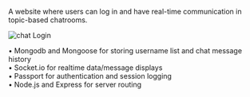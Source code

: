 A website where users can log in and have real-time communication in topic-based chatrooms.  

![chat Login](http://s18.postimg.org/gwwewlvq1/Screen_Shot_2016_01_24_at_10_35_23_AM.png)  

• Mongodb and Mongoose for storing username list and chat message history  
• Socket.io for realtime data/message displays  
• Passport for authentication and session logging  
• Node.js and Express for server routing  